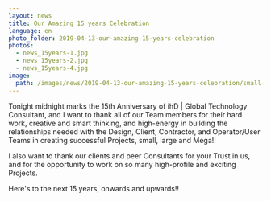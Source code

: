 ```yaml
---
layout: news
title: Our Amazing 15 years Celebration
language: en
photo_folder: 2019-04-13-our-amazing-15-years-celebration
photos:
  - news_15years-1.jpg
  - news_15years-2.jpg
  - news_15years-4.jpg
image:
  path: /images/news/2019-04-13-our-amazing-15-years-celebration/small--news_15years-2.jpg
---
```


Tonight midnight marks the 15th Anniversary of ihD \| Global Technology Consultant, and I want to thank all of our Team members for their hard work, creative and smart thinking, and high-energy in building the relationships needed with the Design, Client, Contractor, and Operator/User Teams in creating successful Projects, small, large and Mega!!<!-- more -->

I also want to thank our clients and peer Consultants for your Trust in us, and for the opportunity to work on so many high-profile and exciting Projects.

Here's to the next 15 years, onwards and upwards!!
